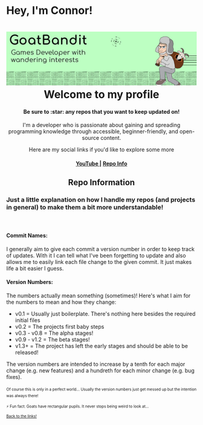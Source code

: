 # Hey, I'm Connor!

<h1 align="center">
    <a name="logo">
        <img src = "https://github.com/GoatBandit/GoatBandit/blob/main/Banner.jpg">
    </a>
    <br>
    Welcome to my profile
</h1>
<h4 align="center">Be sure to :star: any repos that you want to keep updated on!</h4>

<p align="center">I'm a developer who is passionate about gaining and spreading programming knowledge through accessible, beginner-friendly, and open-source content.</p>
<p align="center">Here are my social links if you'd like to explore some more</p>
<div align="center"><a name="linkTree"></a>
    <h4>
        <!-- <a href ="goatbandit.github.io">
            Website
        </a>
        <span> | </span> -->
        <a href="https://www.youtube.com/channel/UCEcNhAMBgekiRioySFLnINA">
            YouTube
        </a>
        <span> | </span>
        <!-- <a href="">
            Follow Me
        </a>
        <span> | </span> -->
        <!-- <a href="">
            Releases
        </a>
        <span> | </span> -->
        <a href="https://github.com/GoatBandit#repoInfo">
            Repo Info
        </a>
    </h4>
</div>

<h2 align="center"><a name="repoInfo">Repo Information</a></h2>
<h3>Just a little explanation on how I handle my repos (and projects in general) to make them a bit more understandable!</p>
<br>
<h4>Commit Names:</h4>
<p>I generally aim to give each commit a version number in order to keep track of updates. With it I can tell what I've been forgetting to update and also allows me to easily link each file change to the given commit. It just makes life a bit easier I guess.</p>
<h4>Version Numbers:</h4>
<p>The numbers actually mean something (sometimes)! Here's what I aim for the numbers to mean and how they change:</p>
<ul>
<li>v0.1        = Usually just boilerplate. There's nothing here besides the required initial files</li>
<li>v0.2        = The projects first baby steps</li>
<li>v0.3 - v0.8 = The alpha stages!</li>
<li>v0.9 - v1.2 = The beta stages!</li>
<li>v1.3+       = The project has left the early stages and should be able to be released!</li>
</ul>
<p>The version numbers are intended to increase by a tenth for each major change (e.g. new features) and a hundreth for each minor change (e.g. bug fixes).</p>
<p><font size="1">Of course this is only in a perfect world... Usually the version numbers just get messed up but the intention was always there!</p>

⚡ Fun fact: Goats have rectangular pupils. It never stops being weird to look at...

<a href="https://github.com/GoatBandit#linkTree">Back to the links!</a>

<!--

Here are some ideas to get you started:

- 🔭 I’m currently working on ...
- 🌱 I’m currently learning ...
- 👯 I’m looking to collaborate on ...
- 🤔 I’m looking for help with ...
- 💬 Ask me about ...
- 📫 How to reach me: ...
- 😄 Pronouns: ...
- ⚡ Fun fact: ...
-->
